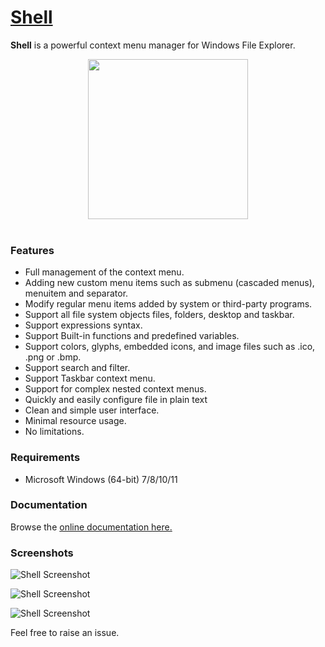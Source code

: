 # [Shell](https://nilesoft.org)
**Shell** is a powerful context menu manager for Windows File Explorer.

<p align="center">
	<img src="https://www.nilesoft.org/images/logo-256.png" width="256">
	<br>
	<br>
</p>


### Features
* Full management of the context menu.
* Adding new custom menu items such as submenu (cascaded menus), menuitem and separator.
* Modify regular menu items added by system or third-party programs.
* Support all file system objects files, folders, desktop and taskbar.
* Support expressions syntax.
* Support Built-in functions and predefined variables.
* Support colors, glyphs, embedded icons, and image files such as .ico, .png or .bmp.
* Support search and filter.
* Support Taskbar context menu.
* Support for complex nested context menus.
* Quickly and easily configure file in plain text
* Clean and simple user interface.
* Minimal resource usage.
* No limitations.

### Requirements
  * Microsoft Windows (64-bit) 7/8/10/11 

### Documentation
Browse the [online documentation here.](https://nilesoft.org/docs)

### Screenshots

![Shell Screenshot](https://www.nilesoft.org/images/screenshots/dev.png)

![Shell Screenshot](https://www.nilesoft.org/images/screenshots/fm.png)

![Shell Screenshot](https://www.nilesoft.org/images/screenshots/desktop.png)

Feel free to raise an issue.

